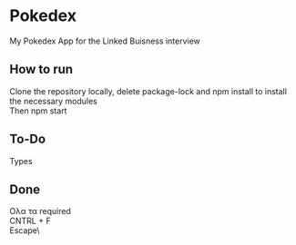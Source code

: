 # Pokedex

My Pokedex App for the Linked Buisness interview

## How to run

Clone the repository locally, delete package-lock and npm install to install the necessary modules\
Then npm start

## To-Do

Types

## Done

Ολα τα required\
CNTRL + F\
Escape\

